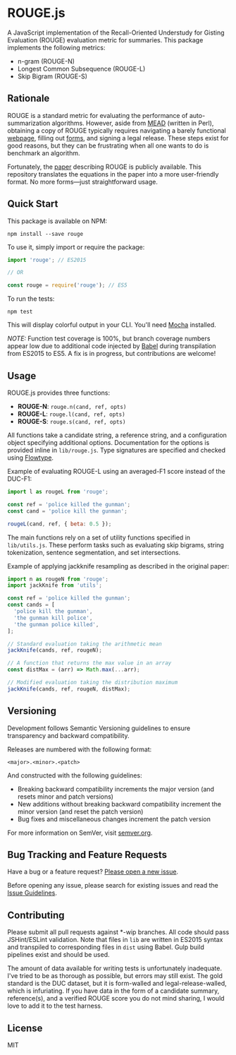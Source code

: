 # ROUGE.js

A JavaScript implementation of the Recall-Oriented Understudy for Gisting Evaluation (ROUGE) evaluation metric for summaries. This package implements the following metrics:

- n-gram (ROUGE-N)
- Longest Common Subsequence (ROUGE-L)
- Skip Bigram (ROUGE-S)

## Rationale

ROUGE is a standard metric for evaluating the performance of auto-summarization algorithms. However, aside from [MEAD](http://www.summarization.com/mead/) (written in Perl), obtaining a copy of ROUGE typically requires navigating a barely functional [webpage](http://www.isi.edu/licensed-sw/see/rouge/), filling out [forms](http://www.berouge.com/Pages/DownloadROUGE.aspx), and signing a legal release. These steps exist for good reasons, but they can be frustrating when all one wants to do is benchmark an algorithm.

Fortunately, the [paper](http://www.aclweb.org/anthology/W04-1013) describing ROUGE is publicly available. This repository translates the equations in the paper into a more user-friendly format. No more forms—just straightforward usage.

## Quick Start

This package is available on NPM:

```shell
npm install --save rouge
```

To use it, simply import or require the package:

```javascript
import 'rouge'; // ES2015

// OR

const rouge = require('rouge'); // ES5
```

To run the tests:

```shell
npm test
```

This will display colorful output in your CLI. You'll need [Mocha](https://mochajs.org/) installed.

*NOTE:* Function test coverage is 100%, but branch coverage numbers appear low due to additional code injected by [Babel](https://babeljs.io/) during transpilation from ES2015 to ES5. A fix is in progress, but contributions are welcome!

## Usage

ROUGE.js provides three functions:

- **ROUGE-N**: `rouge.n(cand, ref, opts)`
- **ROUGE-L**: `rouge.l(cand, ref, opts)`
- **ROUGE-S**: `rouge.s(cand, ref, opts)`

All functions take a candidate string, a reference string, and a configuration object specifying additional options. Documentation for the options is provided inline in `lib/rouge.js`. Type signatures are specified and checked using [Flowtype](http://flowtype.org/).

Example of evaluating ROUGE-L using an averaged-F1 score instead of the DUC-F1:

```javascript
import l as rougeL from 'rouge';

const ref = 'police killed the gunman';
const cand = 'police kill the gunman';

rougeL(cand, ref, { beta: 0.5 });
```

The main functions rely on a set of utility functions specified in `lib/utils.js`. These perform tasks such as evaluating skip bigrams, string tokenization, sentence segmentation, and set intersections.

Example of applying jackknife resampling as described in the original paper:

```javascript
import n as rougeN from 'rouge';
import jackKnife from 'utils';

const ref = 'police killed the gunman';
const cands = [
  'police kill the gunman',
  'the gunman kill police',
  'the gunman police killed',
];

// Standard evaluation taking the arithmetic mean
jackKnife(cands, ref, rougeN);

// A function that returns the max value in an array
const distMax = (arr) => Math.max(...arr);

// Modified evaluation taking the distribution maximum
jackKnife(cands, ref, rougeN, distMax);
```

## Versioning

Development follows Semantic Versioning guidelines to ensure transparency and backward compatibility.

Releases are numbered with the following format:

`<major>.<minor>.<patch>`

And constructed with the following guidelines:

- Breaking backward compatibility increments the major version (and resets minor and patch versions)
- New additions without breaking backward compatibility increment the minor version (and reset the patch version)
- Bug fixes and miscellaneous changes increment the patch version

For more information on SemVer, visit [semver.org](http://semver.org/).

## Bug Tracking and Feature Requests

Have a bug or a feature request? [Please open a new issue](https://github.com/kenlimmj/rouge/issues).

Before opening any issue, please search for existing issues and read the [Issue Guidelines](CONTRIBUTING.md).

## Contributing

Please submit all pull requests against *-wip branches. All code should pass JSHint/ESLint validation. Note that files in `lib` are written in ES2015 syntax and transpiled to corresponding files in `dist` using Babel. Gulp build pipelines exist and should be used.

The amount of data available for writing tests is unfortunately inadequate. I've tried to be as thorough as possible, but errors may still exist. The gold standard is the DUC dataset, but it is form-walled and legal-release-walled, which is infuriating. If you have data in the form of a candidate summary, reference(s), and a verified ROUGE score you do not mind sharing, I would love to add it to the test harness.

## License

MIT
